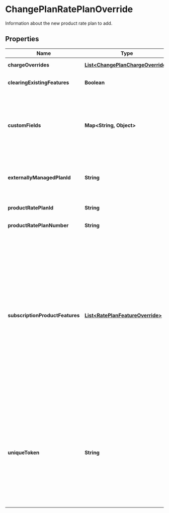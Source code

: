 

# ChangePlanRatePlanOverride

Information about the new product rate plan to add.  

## Properties

| Name | Type | Description | Notes |
|------------ | ------------- | ------------- | -------------|
|**chargeOverrides** | [**List&lt;ChangePlanChargeOverride&gt;**](ChangePlanChargeOverride.md) | List of charges associated with the rate plan.  |  [optional] |
|**clearingExistingFeatures** | **Boolean** | Specifies whether all features in the rate plan will be cleared.  |  [optional] |
|**customFields** | **Map&lt;String, Object&gt;** | Container for custom fields of the Rate Plan or Subscription Offer object. The custom fields of the Rate Plan object are used when rate plans are subscribed, and the custom fields of the Subscription Offer object are used when product offers are subscribed.  |  [optional] |
|**externallyManagedPlanId** | **String** | Indicates the unique identifier for the rate plan purchased on a third-party store. This field is used to represent a subscription rate plan created through third-party stores.  |  [optional] |
|**productRatePlanId** | **String** | Internal identifier of the product rate plan that the rate plan is based on.  |  [optional] |
|**productRatePlanNumber** | **String** | Number of a product rate plan for this subscription.  |  [optional] |
|**subscriptionProductFeatures** | [**List&lt;RatePlanFeatureOverride&gt;**](RatePlanFeatureOverride.md) | List of features associated with the rate plan. The system compares the &#x60;subscriptionProductFeatures&#x60; and &#x60;featureId&#x60; fields in the request with the counterpart fields in a rate plan. The comparison results are as follows: * If there is no &#x60;subscriptionProductFeatures&#x60; field or the field is empty, features in the rate plan remain unchanged. But if the &#x60;clearingExistingFeatures&#x60; field is additionally set to true, all features in the rate plan are cleared. * If the &#x60;subscriptionProductFeatures&#x60; field contains the &#x60;featureId&#x60; nested fields, as well as the optional &#x60;description&#x60; and &#x60;customFields&#x60; nested fields, the features indicated by the featureId nested fields in the request overwrite all features in the rate plan.  |  [optional] |
|**uniqueToken** | **String** | Unique identifier for the rate plan. This identifier enables you to refer to the rate plan before the rate plan has an internal identifier in Zuora.  For instance, suppose that you want to use a single order to add a product to a subscription and later update the same product. When you add the product, you can set a unique identifier for the rate plan. Then when you update the product, you can use the same unique identifier to specify which rate plan to modify.  |  [optional] |



